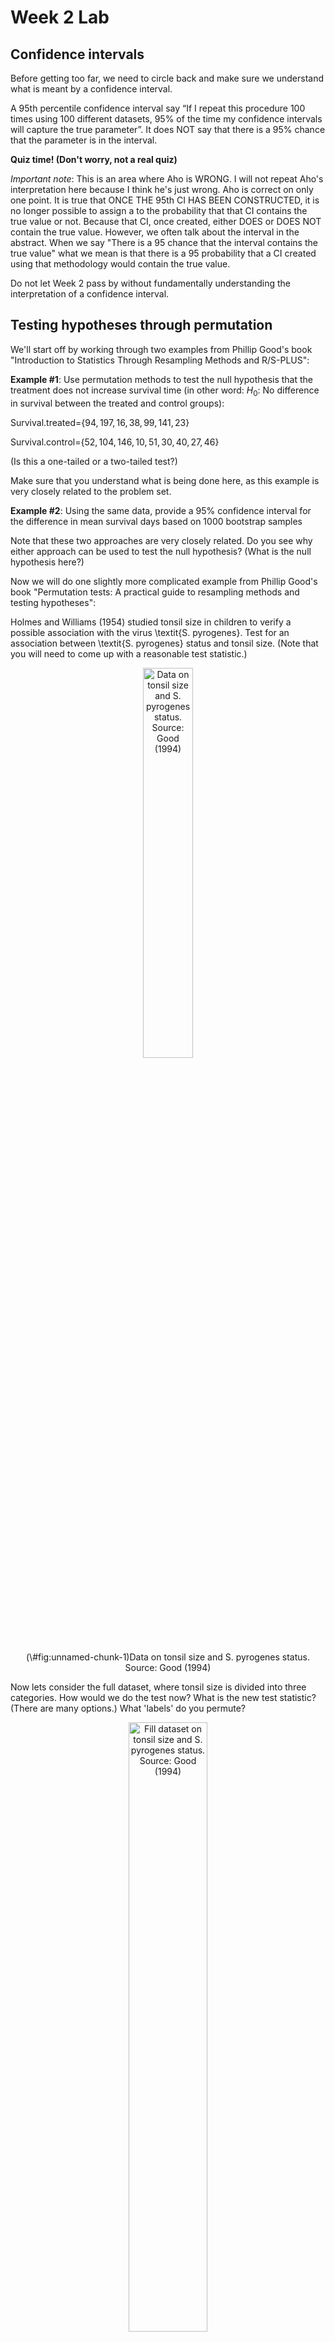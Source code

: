 Week 2 Lab
=============

Confidence intervals
-----------------------

Before getting too far, we need to circle back and make sure we understand what is meant by a confidence interval. 

A 95th percentile confidence interval say “If I repeat this procedure 100 times using 100 different datasets, 95% of the time my confidence intervals will capture the true parameter”. It does NOT say that there is a 95% chance that the parameter is in the interval.

**Quiz time! (Don't worry, not a real quiz)**

*Important note*: This is an area where Aho is WRONG. I will not repeat Aho's interpretation here because I think he's just wrong. Aho is correct on only one point. It is true that ONCE THE 95th CI HAS BEEN CONSTRUCTED, it is no longer possible to assign a $%$ to the probability that that CI contains the true value or not. Because that CI, once created, either DOES or DOES NOT contain the true value. However, we often talk about the interval in the abstract. When we say "There is a 95$%$ chance that the interval contains the true value" what we mean is that there is a 95$%$ probability that a CI created using that methodology would contain the true value.

Do not let Week 2 pass by without fundamentally understanding the interpretation of a confidence interval. 

Testing hypotheses through permutation
------------------------------------

We'll start off by working through two examples from Phillip Good's book "Introduction to Statistics Through Resampling Methods and R/S-PLUS":

**Example #1**: Use permutation methods to test the null hypothesis that the treatment does not increase survival time (in other word: $H_{0}$: No difference in survival between the treated and control groups):

Survival.treated=$\{94,197,16,38,99,141,23 \}$

Survival.control=$\{52,104,146,10,51,30,40,27,46 \}$

(Is this a one-tailed or a two-tailed test?)

Make sure that you understand what is being done here, as this example is very closely related to the problem set.


**Example #2**: Using the same data, provide a 95% confidence interval for the difference in mean survival days based on 1000 bootstrap samples

Note that these two approaches are very closely related. Do you see why either approach can be used to test the null hypothesis? (What is the null hypothesis here?)

Now we will do one slightly more complicated example from Phillip Good's book "Permutation tests: A practical guide to resampling methods and testing hypotheses":

Holmes and Williams (1954) studied tonsil size in children to verify a possible association with the virus \textit{S. pyrogenes}. Test for an association between \textit{S. pyrogenes} status and tonsil size. (Note that you will need to come up with a reasonable test statistic.)

<div class="figure" style="text-align: center">
<img src="Table2categories.png" alt="Data on tonsil size and S. pyrogenes status. Source: Good (1994)" width="40%" />
<p class="caption">(\#fig:unnamed-chunk-1)Data on tonsil size and S. pyrogenes status. Source: Good (1994)</p>
</div>

Now lets consider the full dataset, where tonsil size is divided into three categories. How would we do the test now? What is the new test statistic? (There are many options.) What 'labels' do you permute?

<div class="figure" style="text-align: center">
<img src="Table3categories.png" alt="Fill dataset on tonsil size and S. pyrogenes status. Source: Good (1994)" width="50%" />
<p class="caption">(\#fig:unnamed-chunk-2)Fill dataset on tonsil size and S. pyrogenes status. Source: Good (1994)</p>
</div>

Basics of bootstrap and jackknife
------------------------------------

To get started with bootstrap and jackknife techniques, we start by working through a very simple example. First we simulate some data


```r
x<-seq(0,9,by=1)
```

This will constutute our "data". Let's print the result of sampling with replacement to get a sense for it...


```r
table(sample(x,size=length(x),replace=T))
```

```
## 
## 1 3 4 5 6 8 
## 2 3 1 1 1 2
```

Now we will write a little script to take bootstrap samples and calculate the means of each of these bootstrap samples


```r
xmeans<-vector(length=1000)
for (i in 1:1000)
  {
  xmeans[i]<-mean(sample(x,replace=T))
  }
```

The actual number of bootstrapped samples is arbitrary *at this point* but there are ways of characterizing the precision of the bootstrap (jackknife-after-bootstrap) which might inform the number of bootstrap samples needed. *In practice*, people tend to pick some arbitrary but large number of bootstrap samples because computers are so fast that it is often easy to draw far more samples than are actually needed. When calculation of the statistic is slow (as might be the case if you are using the samples to construct a phylogeny, for example), then you would need to be more concerned with the number of bootstrap samples. 

First, lets just look at a histogram of the bootstrapped means and plot the actual sample mean on the histogram for comparison



```r
hist(xmeans,breaks=30,col="pink")
abline(v=mean(x),lwd=2)
```

<img src="Week-2-lab_files/figure-html/unnamed-chunk-6-1.png" width="672" />

Calculating bias and standard error
-----------------------------------

From these we can calculate the bias and standard deviation for the mean (which is the "statistic"):

$$
\widehat{Bias_{boot}} = \left(\frac{1}{k}\sum^{k}_{i=1}\theta^{*}_{i}\right)-\hat{\theta}
$$


```r
bias.boot<-mean(xmeans)-mean(x)
bias.boot
```

```
## [1] 0.0222
```

```r
hist(xmeans,breaks=30,col="pink")
abline(v=mean(x),lwd=5,col="black")
abline(v=mean(xmeans),lwd=2,col="yellow")
```

<img src="Week-2-lab_files/figure-html/unnamed-chunk-7-1.png" width="672" />

$$
\widehat{s.e._{boot}} = \sqrt{\frac{1}{k-1}\sum^{k}_{i=1}(\theta^{*}_{i}-\bar{\theta^{*}})^{2}}
$$


```r
se.boot<-sd(xmeans)
```

We can find the confidence intervals in two ways:

Method #1: Assume the bootstrap statistics are normally distributed


```r
LL.boot<-mean(xmeans)-1.96*se.boot #where did 1.96 come from?
UL.boot<-mean(xmeans)+1.96*se.boot
LL.boot
```

```
## [1] 2.666997
```

```r
UL.boot
```

```
## [1] 6.377403
```

Method #2: Simply take the quantiles of the bootstrap statistics


```r
quantile(xmeans,c(0.025,0.975))
```

```
##   2.5%  97.5% 
## 2.6975 6.5000
```

Let's compare this to what we would have gotten if we had used normal distribution theory. First we have to calculate the standard error:


```r
se.normal<-sqrt(var(x)/length(x))
LL.normal<-mean(x)-qt(0.975,length(x)-1)*se.normal
UL.normal<-mean(x)+qt(0.975,length(x)-1)*se.normal
LL.normal
```

```
## [1] 2.334149
```

```r
UL.normal
```

```
## [1] 6.665851
```

In this case, the confidence intervals we got from the normal distribution theory are too wide.

Does it make sense why the normal distribution theory intervals are too wide? Because the original were were uniformly distributed, the data has higher variance than would be expected and therefore the standard error is higher than would be expected.

There are two packages that provide functions for bootstrapping, 'boot' and 'boostrap'. We will start by using the 'bootstrap' package, which was originally designed for Efron and Tibshirani's monograph on the bootstrap. 

To test the main functionality of the 'bootstrap' package, we will use the data we already have. The 'bootstrap' function requires the input of a user-defined function to calculate the statistic of interest. Here I will write a function that calculates the mean of the input values.


```r
library(bootstrap)
theta<-function(x)
  {
    mean(x)
  }
results<-bootstrap(x=x,nboot=1000,theta=theta)
results
```

```
## $thetastar
##    [1] 4.6 6.1 4.6 2.2 5.9 3.1 6.2 4.8 4.8 4.5 3.9 4.1 7.0 4.4 4.7 4.1 5.3 4.3
##   [19] 5.4 3.3 3.2 4.3 2.2 5.5 3.3 3.8 5.0 4.6 3.2 4.7 5.0 4.8 4.9 5.2 4.2 4.9
##   [37] 5.5 3.8 4.5 3.9 4.0 4.7 3.1 5.7 5.0 2.4 3.6 4.7 5.1 4.0 5.3 3.9 4.9 2.8
##   [55] 5.1 5.0 3.7 4.1 3.8 3.3 4.9 4.9 4.2 6.2 4.6 4.1 5.4 4.9 5.3 4.6 4.3 2.9
##   [73] 2.8 5.5 3.0 4.0 5.0 6.4 4.9 5.4 3.4 4.2 4.4 4.5 6.1 4.5 3.9 5.6 4.3 3.9
##   [91] 3.7 4.7 4.6 6.1 3.4 5.3 3.4 3.7 4.4 4.9 5.1 5.5 3.9 4.3 5.3 5.5 4.0 4.0
##  [109] 4.0 3.7 2.6 3.9 4.9 5.5 5.3 5.3 5.4 4.2 2.4 4.3 4.2 3.4 3.7 3.2 4.1 4.7
##  [127] 5.8 3.7 3.3 4.1 2.3 4.3 6.2 5.3 5.9 4.9 4.7 5.1 5.6 4.7 3.9 4.9 3.7 3.6
##  [145] 4.0 4.0 4.3 4.9 3.0 4.4 4.4 4.7 2.5 6.5 3.2 3.0 4.3 4.4 5.2 3.9 2.7 3.6
##  [163] 6.3 5.9 1.3 4.4 1.6 6.6 3.7 4.0 3.3 5.3 3.5 4.5 4.1 4.4 5.0 5.6 4.5 5.0
##  [181] 4.2 4.7 5.7 4.1 5.0 4.6 4.2 2.8 5.8 3.3 5.7 5.5 3.8 4.1 5.1 3.8 4.9 3.5
##  [199] 4.7 4.8 4.1 5.8 3.9 4.2 5.3 5.6 3.4 4.6 5.3 3.7 5.3 3.4 3.2 5.7 5.7 4.9
##  [217] 4.5 3.2 4.5 4.3 5.1 4.4 4.1 4.8 3.5 5.0 4.4 5.0 4.0 3.8 4.9 4.6 5.7 4.3
##  [235] 5.2 3.8 4.0 3.8 4.7 4.4 4.5 5.1 4.4 4.2 4.8 5.9 4.3 5.4 5.8 3.2 7.0 6.7
##  [253] 5.0 6.3 3.0 1.6 5.2 4.2 5.4 4.0 5.2 6.4 5.7 5.8 4.2 3.8 4.7 3.5 5.1 3.4
##  [271] 3.5 6.3 4.3 3.2 5.4 5.1 4.9 5.6 5.0 5.2 4.9 4.1 4.2 4.6 3.2 3.6 3.3 4.7
##  [289] 6.0 3.3 4.6 2.8 3.3 4.3 4.1 4.1 5.1 4.5 4.9 4.1 2.9 4.4 4.0 3.7 5.3 3.2
##  [307] 2.7 2.7 4.2 5.3 3.0 3.7 5.0 4.6 5.1 4.6 4.9 2.6 3.9 3.8 5.0 3.2 4.4 5.5
##  [325] 3.7 4.7 5.7 5.1 5.1 5.9 5.5 4.6 5.2 4.8 4.5 4.4 5.9 4.8 4.5 3.5 5.5 6.4
##  [343] 4.6 3.5 4.2 5.4 6.3 5.1 3.2 3.5 2.9 5.9 4.6 5.1 4.6 5.4 4.5 3.3 3.9 4.7
##  [361] 6.2 4.0 4.6 4.3 5.3 3.0 4.8 3.8 6.2 4.1 4.4 4.3 5.3 4.0 4.4 2.8 5.9 4.4
##  [379] 6.5 4.8 4.8 4.5 5.1 4.8 4.3 5.4 5.3 3.8 5.9 5.9 4.8 4.5 4.4 5.2 3.7 4.2
##  [397] 4.8 3.7 5.1 5.0 4.4 5.2 4.5 2.9 5.1 4.4 6.2 3.9 3.9 4.7 4.1 4.4 4.5 3.4
##  [415] 4.8 4.8 5.2 4.3 5.8 4.0 5.1 3.1 6.1 4.7 4.7 3.4 4.9 2.5 4.5 3.2 4.9 4.0
##  [433] 5.2 3.9 3.7 2.3 5.6 6.6 3.9 3.5 3.2 5.0 5.6 4.4 4.7 5.9 5.0 3.7 5.4 4.6
##  [451] 5.6 3.3 4.6 4.3 3.8 4.2 5.5 4.6 6.1 3.2 5.3 4.5 6.2 4.3 5.8 5.1 5.5 3.9
##  [469] 4.0 4.9 2.9 4.5 3.5 4.5 5.2 5.6 4.3 3.1 5.9 4.0 4.5 6.5 4.3 4.1 3.7 4.9
##  [487] 4.0 5.2 4.8 4.6 4.0 3.4 4.8 6.8 5.8 4.9 5.7 4.0 5.8 6.3 5.4 4.7 4.1 2.8
##  [505] 4.5 4.7 3.5 5.5 4.8 5.9 4.7 4.5 5.0 6.4 4.2 4.3 3.3 5.0 2.4 5.7 4.2 4.0
##  [523] 3.4 4.0 5.0 5.3 4.1 2.6 4.4 4.4 5.7 5.5 3.5 2.1 4.1 4.5 3.8 4.5 4.2 4.4
##  [541] 6.1 4.3 4.0 2.8 5.7 4.7 4.5 6.5 3.8 4.4 4.4 4.5 4.0 4.8 4.1 5.3 3.3 5.1
##  [559] 5.5 5.5 4.6 4.9 5.4 4.7 5.7 3.8 5.9 6.0 4.7 5.0 5.0 4.7 4.5 4.5 4.0 4.3
##  [577] 4.6 4.6 4.1 4.5 6.0 3.3 5.4 3.2 3.1 4.6 5.1 5.0 5.5 4.1 4.7 4.4 6.5 4.8
##  [595] 4.2 4.0 4.6 4.5 3.2 3.4 6.8 2.4 4.3 4.1 4.3 4.8 5.5 4.7 5.4 4.6 5.1 3.0
##  [613] 4.9 5.6 6.6 6.4 3.5 3.6 3.9 5.3 3.8 3.8 6.6 4.6 3.7 3.6 4.4 3.1 3.4 5.9
##  [631] 4.6 4.8 3.1 5.6 4.7 3.8 5.3 4.2 3.7 3.4 4.9 3.7 3.1 3.8 3.9 3.5 4.0 6.1
##  [649] 3.9 5.7 5.3 4.5 2.7 3.9 4.1 6.7 5.3 3.9 5.3 4.7 5.9 4.6 5.4 2.9 5.8 5.0
##  [667] 5.7 3.9 5.6 3.6 5.1 4.6 3.1 4.3 4.2 5.0 4.9 4.4 5.0 4.7 5.0 4.9 3.1 3.9
##  [685] 3.4 3.5 4.8 5.3 4.3 6.3 5.5 5.1 4.7 4.2 5.6 3.9 3.4 4.2 5.5 5.1 5.1 4.8
##  [703] 4.1 5.2 4.5 6.0 4.9 5.2 5.0 2.6 4.3 4.1 3.9 3.1 5.1 4.7 5.9 4.1 5.9 4.1
##  [721] 3.6 4.4 2.4 4.9 4.4 5.3 3.8 3.4 4.4 5.0 4.8 4.3 4.8 4.9 3.1 3.5 5.1 5.1
##  [739] 5.9 5.6 4.2 4.7 4.2 5.0 3.9 4.3 4.1 5.8 5.1 4.8 2.9 3.9 4.6 3.1 2.8 4.0
##  [757] 5.1 3.6 3.3 5.4 4.5 4.6 4.0 4.3 5.3 5.1 4.1 5.3 5.3 4.0 6.1 6.1 3.9 2.0
##  [775] 5.4 5.9 4.3 5.5 3.5 3.6 4.6 3.4 4.4 3.7 4.9 3.8 5.4 4.6 3.8 4.2 5.5 4.0
##  [793] 4.6 3.8 5.9 3.4 4.9 5.0 4.0 3.9 5.4 4.9 4.3 5.2 5.9 4.7 4.7 3.9 3.1 4.0
##  [811] 4.2 5.1 5.2 4.2 4.4 4.9 3.4 6.6 4.6 4.9 5.0 4.9 6.6 5.9 5.9 2.8 3.1 5.7
##  [829] 4.2 5.5 3.8 6.8 4.8 4.8 3.3 3.4 4.9 3.2 4.4 6.3 3.2 4.3 4.2 3.5 3.3 4.5
##  [847] 3.6 3.9 4.7 4.4 3.5 4.6 5.0 5.0 4.3 4.5 5.0 3.2 4.0 3.9 5.3 3.7 4.7 5.2
##  [865] 4.8 3.9 4.9 2.3 5.7 4.4 4.6 5.2 3.2 4.7 5.3 5.5 4.7 4.8 5.4 6.1 3.7 3.4
##  [883] 4.5 3.3 3.2 4.8 2.8 2.2 5.3 5.0 5.3 5.4 3.9 4.3 4.2 4.3 4.4 4.8 3.9 6.9
##  [901] 4.0 5.7 4.3 3.5 3.4 4.8 1.5 5.2 4.5 3.4 4.3 4.6 5.1 5.3 4.7 3.5 4.6 2.4
##  [919] 4.5 5.5 5.0 2.6 4.3 5.3 5.3 4.5 3.9 3.7 4.9 4.3 4.0 4.6 3.8 4.2 4.0 1.8
##  [937] 4.9 5.5 5.9 3.9 5.8 4.4 5.5 3.1 5.7 4.3 4.7 6.3 5.2 5.4 2.9 3.9 5.1 5.5
##  [955] 4.0 4.3 4.3 5.0 5.1 4.8 5.3 3.5 5.0 4.4 4.6 5.3 6.3 3.7 2.9 5.3 4.3 3.8
##  [973] 6.3 3.0 5.1 4.3 3.8 5.0 3.7 4.9 4.5 5.7 5.1 3.8 4.9 4.6 3.6 4.9 5.3 5.4
##  [991] 4.6 4.3 3.3 3.7 4.5 4.4 4.9 4.0 5.8 5.5
## 
## $func.thetastar
## NULL
## 
## $jack.boot.val
## NULL
## 
## $jack.boot.se
## NULL
## 
## $call
## bootstrap(x = x, nboot = 1000, theta = theta)
```

```r
quantile(results$thetastar,c(0.025,0.975))
```

```
##  2.5% 97.5% 
##   2.6   6.3
```

Notice that we get exactly what we got last time. This illustrates an important point, which is that the bootstrap functions are often no easier to use than something you could write yourself.

You can also define a function of the bootstrapped statistics (we have been calling this theta) to pull out immediately any summary statistics you are interested in from the bootstrapped thetas.

Here I will write a function that calculates the bias of my estimate of the mean (which is 4.5 [i.e. the mean of the number 0,1,2,3,4,5,6,7,8,9])


```r
bias<-function(x)
  {
  mean(x)-4.5
  }
results<-bootstrap(x=x,nboot=1000,theta=theta,func=bias)
results
```

```
## $thetastar
##    [1] 4.2 4.3 5.1 4.4 4.6 5.0 2.8 3.9 4.3 4.9 5.3 4.7 5.0 3.2 3.4 6.3 2.8 3.3
##   [19] 4.6 3.2 3.9 3.4 5.4 5.8 4.3 4.2 3.8 4.7 5.9 4.1 3.8 3.7 3.1 5.2 4.9 4.6
##   [37] 5.2 3.0 5.9 5.5 3.7 4.5 4.1 3.6 4.1 4.0 5.0 4.3 5.2 3.9 6.6 2.8 4.3 4.7
##   [55] 5.2 3.7 4.7 2.4 4.5 4.8 4.5 5.0 3.5 6.0 3.6 5.8 4.4 3.5 6.7 2.9 4.3 4.0
##   [73] 5.6 3.8 4.8 5.3 3.4 5.0 4.4 4.7 5.4 5.4 4.5 5.2 6.0 4.1 4.9 5.4 6.0 4.3
##   [91] 4.7 3.3 6.2 4.2 3.3 3.5 4.4 3.9 4.7 5.0 4.8 4.2 4.7 5.3 3.3 4.4 4.4 3.9
##  [109] 4.0 5.7 4.8 4.0 4.4 4.5 3.7 4.0 3.4 4.6 5.5 5.5 4.8 3.9 5.5 4.6 4.6 4.0
##  [127] 3.8 4.7 5.0 4.8 4.3 4.0 5.9 4.4 4.6 4.6 3.5 4.5 4.9 3.2 4.3 5.6 4.7 5.2
##  [145] 5.0 4.2 5.4 6.2 4.0 4.6 4.0 4.9 4.2 3.5 4.5 5.0 4.7 5.2 4.2 3.8 4.4 5.1
##  [163] 5.3 6.1 3.3 4.9 5.3 3.8 3.2 3.5 2.1 5.8 4.4 5.1 2.2 4.0 5.6 3.7 4.1 4.2
##  [181] 4.9 5.0 5.0 5.2 4.1 6.0 5.6 3.6 4.5 4.2 5.1 3.1 3.7 3.8 4.0 6.1 5.6 6.4
##  [199] 3.7 3.7 4.5 4.8 4.3 4.5 5.0 4.6 3.5 5.3 3.9 6.1 3.7 4.0 3.9 4.6 6.2 4.0
##  [217] 5.2 3.3 3.9 4.7 5.1 5.9 4.7 5.3 4.6 2.4 5.2 5.3 6.0 3.9 3.9 4.5 3.7 4.3
##  [235] 4.2 4.3 2.6 6.3 2.4 3.6 5.5 4.9 5.0 4.5 4.1 5.6 4.6 3.2 3.0 4.5 4.1 4.8
##  [253] 4.0 3.5 4.3 6.0 5.4 5.0 4.1 4.3 4.7 6.0 3.6 5.1 4.7 4.8 5.7 5.9 3.9 4.9
##  [271] 5.4 4.1 2.9 5.0 5.4 4.5 5.4 4.2 4.6 2.6 4.1 4.5 4.9 4.3 3.3 4.1 4.8 4.9
##  [289] 3.0 4.2 4.6 5.5 2.9 4.3 6.3 4.2 4.5 5.4 3.8 4.3 4.2 4.4 5.8 4.9 5.2 4.5
##  [307] 3.7 3.6 4.6 3.7 3.6 4.6 6.2 5.1 4.5 4.0 4.9 5.5 4.9 5.7 4.6 4.3 4.8 4.4
##  [325] 5.7 3.5 4.0 3.4 4.8 5.1 4.9 4.9 4.7 2.8 3.9 3.5 4.5 5.0 4.1 3.8 5.4 2.7
##  [343] 4.4 4.4 3.7 4.9 3.7 4.4 4.1 4.7 4.3 3.3 4.3 4.2 4.5 4.5 3.4 4.9 5.0 4.0
##  [361] 5.0 4.6 5.0 3.5 5.3 6.3 5.0 3.3 4.5 4.0 4.0 4.6 3.8 4.3 5.1 5.8 5.8 6.2
##  [379] 3.7 5.0 5.6 4.1 4.0 5.0 4.0 2.7 4.6 5.8 4.7 3.2 5.9 4.3 3.5 3.8 4.4 4.5
##  [397] 3.6 3.8 3.9 3.9 5.9 4.2 4.7 4.8 3.6 5.3 6.8 5.0 4.6 5.0 4.3 6.7 4.1 6.0
##  [415] 4.3 4.5 4.5 4.2 3.3 4.8 5.1 4.3 4.4 4.5 5.5 4.6 5.3 4.1 5.7 4.9 4.1 2.4
##  [433] 4.3 5.0 3.4 4.5 3.6 4.8 3.3 5.1 3.5 5.4 4.5 3.0 5.1 3.8 4.2 4.0 4.6 4.0
##  [451] 2.5 5.6 5.7 2.4 5.9 3.1 3.3 5.7 3.7 5.8 4.3 2.7 3.5 4.5 6.0 3.7 4.6 5.5
##  [469] 3.8 3.4 3.7 3.4 4.4 4.9 3.9 4.4 5.0 3.7 3.1 2.9 4.8 5.5 5.9 4.9 5.6 4.3
##  [487] 4.6 4.3 5.5 4.9 3.8 5.9 4.9 5.0 2.9 4.2 3.6 3.2 5.0 4.1 5.5 4.2 2.9 3.3
##  [505] 4.2 3.6 6.0 5.4 5.7 5.2 5.3 5.3 4.4 4.2 3.9 4.5 3.6 4.4 3.7 4.4 4.1 4.1
##  [523] 6.4 5.0 3.7 4.5 4.5 4.0 3.9 3.5 5.7 7.0 5.4 6.0 3.0 4.4 5.2 5.6 3.5 4.4
##  [541] 5.2 4.3 5.2 5.6 3.8 6.0 4.3 4.0 3.0 4.0 5.3 3.8 4.3 4.2 4.9 3.7 4.8 5.3
##  [559] 3.4 4.2 5.6 4.2 3.1 4.6 5.3 3.3 3.7 4.8 4.3 5.2 5.2 3.6 3.6 3.9 3.0 3.3
##  [577] 5.8 5.1 4.0 5.1 4.5 3.5 4.5 6.8 4.9 3.8 4.8 3.8 4.7 5.3 5.2 2.8 5.4 5.2
##  [595] 3.4 3.8 5.2 4.3 3.3 4.0 3.9 6.2 4.3 4.8 5.0 4.7 6.5 4.6 5.0 4.3 5.2 4.3
##  [613] 4.5 5.5 5.1 4.4 2.7 3.4 6.4 4.4 3.9 4.1 4.2 4.1 5.7 5.0 3.1 5.4 3.6 4.3
##  [631] 4.2 3.9 3.7 4.9 4.3 5.7 5.2 5.8 3.1 5.7 4.2 4.1 3.4 4.4 4.3 3.6 4.5 4.1
##  [649] 3.2 5.0 3.8 4.5 5.0 2.7 5.5 4.0 2.6 3.6 4.7 3.6 5.7 4.9 4.4 5.6 3.9 5.5
##  [667] 4.3 4.3 4.8 4.1 3.5 5.2 6.4 3.3 2.8 5.7 4.4 6.1 4.2 4.6 4.9 5.4 4.4 4.0
##  [685] 2.6 4.8 3.6 6.6 5.0 3.3 4.6 3.2 5.8 5.2 5.9 4.2 4.6 5.6 3.8 4.3 4.7 6.5
##  [703] 5.1 4.5 4.4 3.2 3.8 4.3 6.3 3.3 5.5 4.9 3.5 4.7 3.8 4.6 3.8 4.2 3.2 5.2
##  [721] 3.2 6.2 4.8 5.7 4.7 4.6 5.0 3.8 3.3 5.5 6.5 4.2 5.2 5.3 3.8 4.5 4.7 3.9
##  [739] 4.4 4.1 5.0 3.9 5.2 3.6 3.2 4.2 4.7 5.2 6.3 5.5 4.4 4.7 5.2 3.7 3.9 4.5
##  [757] 3.5 3.9 4.5 3.4 4.7 5.3 4.6 5.1 4.1 3.8 4.5 4.7 4.1 4.8 3.1 4.3 4.6 3.5
##  [775] 4.8 5.4 6.1 4.4 5.3 6.6 3.8 4.3 5.2 5.9 3.8 3.5 5.0 4.5 5.1 3.3 4.8 2.7
##  [793] 4.9 4.7 3.6 4.1 5.2 3.8 5.8 5.2 3.4 4.0 4.6 6.5 3.5 4.7 6.2 5.2 6.9 5.4
##  [811] 2.8 3.2 3.8 4.0 4.1 4.7 4.6 4.0 4.2 5.9 4.5 3.9 5.1 4.2 5.4 4.8 4.9 5.5
##  [829] 5.1 4.0 4.4 4.8 3.0 5.5 4.5 3.8 3.2 5.3 4.3 5.5 5.8 5.6 4.8 4.2 3.2 3.2
##  [847] 4.7 4.5 5.0 6.3 4.3 2.7 3.1 4.0 4.2 4.7 3.7 4.9 2.9 4.6 4.9 6.2 3.9 3.9
##  [865] 4.3 4.2 4.8 4.1 4.8 3.5 4.0 3.5 4.2 2.8 3.8 3.1 4.8 3.8 4.8 5.8 5.6 5.1
##  [883] 6.0 5.1 5.7 5.3 5.3 3.6 4.5 5.0 5.2 6.0 5.2 3.7 4.1 4.0 5.1 5.8 4.9 3.2
##  [901] 3.7 4.4 3.7 5.5 4.2 3.3 4.5 3.9 5.6 5.7 5.8 4.9 3.8 4.2 4.3 4.5 4.8 5.0
##  [919] 3.5 3.7 3.6 3.4 4.6 3.8 4.7 4.2 4.2 5.2 3.8 4.1 4.9 4.1 4.4 5.2 4.8 5.9
##  [937] 4.8 5.3 7.1 5.5 3.7 4.8 4.6 6.1 2.8 3.3 5.4 3.5 4.9 3.7 5.3 4.5 4.0 2.6
##  [955] 4.5 6.1 4.5 5.3 5.0 4.6 3.8 4.8 5.8 5.9 4.3 4.9 5.1 5.7 5.3 5.9 4.7 3.3
##  [973] 4.3 3.3 4.9 4.8 4.5 5.1 4.2 4.2 6.6 4.3 5.2 6.4 4.9 3.2 4.0 4.7 3.7 4.9
##  [991] 4.7 5.6 5.9 4.5 4.7 3.6 5.0 4.6 5.8 2.5
## 
## $func.thetastar
## [1] 0.0088
## 
## $jack.boot.val
##  [1]  0.466268657  0.373387097  0.277714286  0.181216931  0.005780347
##  [6] -0.063128492 -0.110588235 -0.244347826 -0.366944444 -0.489940828
## 
## $jack.boot.se
## [1] 0.9086322
## 
## $call
## bootstrap(x = x, nboot = 1000, theta = theta, func = bias)
```

Compare this to 'bias.boot' (our result from above). Why might it not be the same? Try running the same section of code several times. See how the value of the bias ($func.thetastar) jumps around? We should not be surprised by this because we can look at the jackknife-after-bootstrap estimate of the standard error of the function (in this case, that function is the bias) and we can see that it is not so small that we wouldn't expect some variation in these values.

Remember, everything we have discussed today are estimates. The statistic as applied to your data will change with new data, as will the standard error, the confidence intervals - everything! All of these values have sampling distributions and are subject to change if you repeated the procedure with new data.

Note that we can calculate any function of $\theta^{*}$. A simple example would be the 72nd percentile:


```r
perc72<-function(x)
  {
  quantile(x,probs=c(0.72))
  }
results<-bootstrap(x=x,nboot=1000,theta=theta,func=perc72)
results
```

```
## $thetastar
##    [1] 5.8 3.0 4.5 4.8 4.3 3.9 3.5 4.7 3.2 3.8 6.5 4.7 4.6 4.2 4.9 4.7 5.5 3.8
##   [19] 3.7 5.0 6.0 4.9 4.2 4.2 4.7 4.5 3.9 4.8 3.3 4.4 3.7 5.1 5.2 4.2 3.6 3.5
##   [37] 3.1 4.1 4.7 5.1 3.6 3.8 3.7 6.0 2.6 5.1 5.7 5.2 5.3 5.4 3.1 5.6 2.9 6.1
##   [55] 6.4 3.1 5.1 5.0 4.5 3.5 4.0 4.0 4.2 4.6 6.6 3.5 3.6 3.2 5.1 3.9 3.7 5.8
##   [73] 3.8 3.8 4.8 4.1 4.4 4.5 5.1 4.2 4.4 4.9 3.0 3.3 3.1 5.7 2.8 5.4 6.0 4.1
##   [91] 5.5 4.6 6.5 5.3 4.0 4.6 6.0 3.8 4.6 3.6 5.4 4.4 5.0 3.4 5.0 5.6 4.6 5.1
##  [109] 5.1 5.8 5.0 3.3 5.7 4.2 6.2 3.5 5.0 5.4 5.1 4.6 5.4 7.1 4.3 6.0 4.4 4.8
##  [127] 4.7 3.6 2.7 4.2 3.5 4.8 4.8 4.3 6.2 4.5 4.0 4.7 5.7 5.6 4.2 4.3 4.0 4.6
##  [145] 5.2 4.3 2.8 4.3 2.8 5.2 3.4 4.3 3.7 5.5 2.6 4.4 3.2 5.1 6.2 4.7 3.9 4.7
##  [163] 5.0 4.3 3.3 4.0 5.7 3.3 6.7 4.4 6.2 5.2 3.1 5.3 2.9 6.4 4.0 5.2 4.3 3.8
##  [181] 4.5 2.7 2.0 5.5 3.9 3.6 5.3 7.1 3.8 5.7 4.0 4.7 4.4 3.7 4.5 4.8 5.0 4.2
##  [199] 5.5 4.3 2.4 4.3 4.0 3.9 4.9 5.3 3.9 2.1 5.1 4.4 5.3 5.6 4.3 3.1 6.3 3.0
##  [217] 3.6 4.9 3.1 4.6 4.4 4.3 3.3 4.5 4.0 4.6 4.9 5.0 4.8 3.5 4.9 3.0 4.3 5.9
##  [235] 3.6 4.9 4.4 4.0 4.9 4.7 5.1 3.7 4.2 3.9 4.2 3.7 5.1 4.5 3.4 3.4 4.2 3.5
##  [253] 3.7 5.2 4.2 4.3 4.0 3.8 3.7 3.9 4.2 3.3 4.3 2.9 4.3 5.8 3.4 5.4 5.1 4.2
##  [271] 4.4 3.5 5.1 4.5 2.8 4.3 4.8 4.3 4.7 4.1 4.1 6.0 4.3 5.3 4.5 5.6 5.0 6.0
##  [289] 4.8 4.2 2.5 4.3 3.8 3.4 3.6 5.7 3.8 4.7 4.4 3.7 4.5 4.7 5.2 4.4 5.9 6.2
##  [307] 5.7 4.2 4.0 5.5 4.1 4.2 3.7 3.1 4.7 5.0 4.3 4.5 6.1 4.5 5.5 4.6 4.7 5.7
##  [325] 6.0 4.6 4.6 3.8 5.4 4.5 3.0 4.9 4.7 5.4 3.9 4.6 5.0 3.3 3.9 4.1 4.3 5.6
##  [343] 5.1 3.9 4.1 3.9 7.0 4.2 4.4 5.7 3.7 5.1 4.7 4.5 5.3 5.5 5.2 5.8 3.6 6.0
##  [361] 2.7 5.4 6.5 4.2 4.2 4.5 3.1 4.9 5.2 5.0 6.5 3.5 3.5 5.5 3.9 5.1 4.0 3.9
##  [379] 3.2 3.7 3.9 4.7 5.2 5.0 4.4 3.9 3.9 4.6 3.6 3.2 3.9 3.4 2.9 3.7 5.2 5.2
##  [397] 2.3 4.5 5.6 5.8 4.1 4.3 4.9 2.8 4.8 3.9 4.4 3.3 3.8 4.3 5.4 3.9 4.4 4.3
##  [415] 6.6 4.6 5.3 3.4 4.7 2.8 4.6 5.0 5.2 4.0 5.1 6.3 5.8 2.2 5.1 4.3 4.3 5.2
##  [433] 4.2 5.4 4.5 4.1 4.3 5.1 4.2 4.0 4.1 4.3 3.7 5.1 3.3 3.0 3.2 4.8 4.4 5.0
##  [451] 5.0 4.5 5.6 5.5 3.4 3.9 4.8 5.1 4.0 5.5 6.4 5.9 5.2 4.7 4.2 4.7 3.1 4.9
##  [469] 4.4 5.1 4.3 4.7 5.6 3.8 6.2 2.8 4.7 3.7 3.3 5.6 2.4 4.8 4.4 4.2 3.9 4.3
##  [487] 4.4 5.6 4.6 3.2 5.7 4.4 4.9 6.2 4.3 4.6 5.3 4.4 5.3 4.7 3.0 3.7 3.4 6.1
##  [505] 4.4 5.3 4.0 6.6 5.9 5.3 2.9 4.0 4.9 3.3 3.7 4.8 5.0 3.6 5.1 4.9 4.2 4.2
##  [523] 3.7 3.8 5.0 4.4 5.7 4.1 3.7 5.4 5.0 5.3 5.4 4.5 4.8 3.9 3.9 3.2 6.7 3.8
##  [541] 5.3 4.1 3.8 5.3 5.1 5.1 4.6 4.8 4.1 3.4 6.9 6.1 5.0 2.9 4.8 6.3 6.0 4.8
##  [559] 5.5 4.7 5.7 3.9 5.2 4.8 5.4 2.7 5.2 5.3 5.2 5.8 5.1 6.8 4.8 6.0 4.6 4.5
##  [577] 4.3 4.8 4.1 3.6 3.9 3.6 4.5 4.5 3.6 4.6 4.5 2.7 4.3 5.0 4.5 3.1 5.5 3.5
##  [595] 6.4 4.7 4.2 3.1 3.2 5.5 6.4 6.5 4.0 4.0 3.8 3.4 2.9 3.7 4.8 3.4 2.9 4.6
##  [613] 3.7 5.6 4.6 2.1 6.5 5.3 3.5 4.9 4.5 4.5 5.6 5.0 4.6 5.5 4.3 4.8 5.4 4.7
##  [631] 3.9 3.4 5.6 6.0 5.1 4.6 4.4 3.3 4.3 4.8 2.8 5.5 4.5 4.1 4.7 3.9 5.0 4.3
##  [649] 5.2 5.3 6.3 4.9 5.3 5.4 3.4 5.9 4.8 5.1 4.8 2.3 3.2 5.7 4.6 4.5 4.4 4.6
##  [667] 5.5 6.0 5.1 5.7 3.8 5.8 2.6 4.8 5.4 4.6 3.2 5.4 5.1 6.0 5.1 5.7 4.2 4.4
##  [685] 4.0 4.9 3.9 5.2 5.9 6.1 4.9 4.2 4.9 5.1 3.3 5.1 3.5 6.1 4.0 4.2 6.2 2.4
##  [703] 4.8 5.1 5.1 6.0 4.4 5.2 4.9 5.1 3.3 2.6 3.8 3.6 4.5 5.4 5.2 3.7 3.2 4.6
##  [721] 4.0 2.7 3.5 3.6 3.9 5.2 3.6 5.0 4.7 4.8 5.2 4.3 4.8 4.5 4.2 5.9 5.7 3.5
##  [739] 3.7 6.1 2.7 5.4 3.9 4.6 4.9 5.4 5.7 4.4 6.4 3.8 1.1 3.7 5.9 4.1 5.8 3.2
##  [757] 3.6 3.6 4.7 4.6 5.1 3.7 3.4 4.8 6.4 4.5 4.3 5.1 4.2 5.1 5.3 3.8 5.1 3.4
##  [775] 5.8 4.6 2.1 5.9 3.8 4.6 4.8 5.3 5.3 3.4 4.8 5.8 6.0 3.2 5.3 4.1 5.8 3.6
##  [793] 4.7 5.0 5.5 4.0 4.7 5.0 5.3 3.1 6.1 4.0 4.3 6.2 5.5 4.2 4.0 4.6 4.1 4.6
##  [811] 5.5 5.7 5.1 3.0 5.2 5.9 6.0 6.3 3.4 5.2 3.3 2.9 3.6 3.5 4.6 4.6 6.2 5.0
##  [829] 3.7 4.5 2.9 3.7 4.9 3.7 6.9 4.5 4.7 4.3 4.8 5.8 2.9 5.2 4.6 4.1 4.6 5.4
##  [847] 4.0 4.5 5.5 2.7 5.3 5.4 3.6 3.2 3.8 4.2 4.1 5.5 5.6 4.2 5.9 3.5 4.8 6.3
##  [865] 3.6 3.6 4.4 5.0 4.3 3.8 3.4 6.1 4.6 5.3 4.6 4.5 5.1 5.4 4.5 4.0 4.8 4.0
##  [883] 4.2 6.1 5.4 4.2 5.3 4.7 4.3 5.3 5.3 5.5 5.5 4.9 4.5 4.4 5.6 3.6 5.7 4.5
##  [901] 6.1 4.5 3.9 5.4 5.9 5.3 3.7 4.4 5.8 6.2 5.4 3.8 4.6 3.0 5.3 5.0 4.9 4.3
##  [919] 4.4 3.3 3.4 5.3 4.3 3.7 4.0 3.2 4.8 5.6 3.9 4.7 4.8 2.9 5.7 4.7 3.6 3.9
##  [937] 5.1 5.2 6.0 5.0 5.7 6.9 5.1 4.3 3.7 4.1 4.3 4.3 4.3 4.3 4.9 5.0 5.7 5.3
##  [955] 4.3 4.5 6.1 5.5 4.4 6.7 4.2 4.2 5.3 4.7 5.7 5.2 3.3 5.6 2.5 5.4 4.9 5.5
##  [973] 4.4 5.0 4.0 3.6 3.6 4.1 3.4 3.0 3.5 5.5 3.3 4.6 4.1 5.3 4.5 5.2 4.0 3.7
##  [991] 2.6 3.3 4.4 4.1 5.9 5.3 3.8 3.4 3.8 3.4
## 
## $func.thetastar
## 72% 
## 5.1 
## 
## $jack.boot.val
##  [1] 5.6 5.5 5.3 5.3 5.2 5.1 5.0 4.8 4.6 4.6
## 
## $jack.boot.se
## [1] 0.9949874
## 
## $call
## bootstrap(x = x, nboot = 1000, theta = theta, func = perc72)
```

On Tuesday we went over an example in which we bootstrapped the correlation coefficient between LSAT scores and GPA. To do that, we sampled pairs of (LSAT,GPA) data with replacement. Here is a little script that would do something like that using (X,Y) data that are independently drawn from the normal distribution


```r
xdata<-matrix(rnorm(30),ncol=2)
```

Everyone's data is going to be different. With such a small sample size, it would be easy to get a positive or negative correlation by random change, but on average across everyone's datasets, there should be zero correlation because the two columns are drawn independently.


```r
n<-15
theta<-function(x,xdata)
  {
  cor(xdata[x,1],xdata[x,2])
  }
results<-bootstrap(x=1:n,nboot=50,theta=theta,xdata=xdata) 
#NB: xdata is passed to the theta function, not needed for bootstrap function itself
```

Notice the parameters that get passed to the 'bootstrap' function are: (1) the indexes which will be sampled with replacement. This is different that the raw data but the end result is the same because both the indices and the raw data get passed to the function 'theta' (2) the number of bootrapped samples (in this case 50) (3) the function to calculate the statistic (4) the raw data.

Lets look at a histogram of the bootstrapped statistics $\theta^{*}$ and draw a vertical line for the statistic as applied to the original data.


```r
hist(results$thetastar,breaks=30,col="pink")
abline(v=cor(xdata[,1],xdata[,2]),lwd=2)
```

<img src="Week-2-lab_files/figure-html/unnamed-chunk-17-1.png" width="672" />

Parametric bootstrap
---------------------

Let's do one quick example of a parametric bootstrap. We haven't introduced distributions yet (except for the Gaussian, or Normal, distribution, which is the most familiar), so lets spend a few minutes exploring the Gamma distribution, just so we have it to work with for testing out parametric bootstrap. All we need to know is that the Gamma distribution is a continuous, non-negative distribution that takes two parameters, which we call "shape" and "rate". Lets plot a few examples just to see what a Gamma distribution looks like. (Note that the Gamma distribution can be parameterized by "shape" and "rate" OR by "shape" and "scale", where "scale" is just 1/"rate". R will allow you to use either (shape,rate) or (shape,scale) as long as you specify which you are providing.

<img src="Week-2-lab_files/figure-html/unnamed-chunk-18-1.png" width="672" />


Let's generate some fairly sparse data from a Gamma distribution


```r
original.data<-rgamma(10,3,5)
```

and calculate the skew of the data using the R function 'skewness' from the 'moments' package. 


```r
library(moments)
theta<-skewness(original.data)
head(theta)
```

```
## [1] 1.362973
```

What is skew? Skew describes how assymetric a distribution is. A distribution with a positive skew is a distribution that is "slumped over" to the right, with a right tail that is longer than the left tail. Alternatively, a distribution with negative skew has a longer left tail. Here we are just using it for illustration, as a property of a distribution that you may want to estimate using your data.

Lets use 'fitdistr' to fit a gamma distribution to these data. This function is an extremely handy function that takes in your data, the name of the distribution you are fitting, and some starting values (for the estimation optimizer under the hood), and it will return the parameter values (and their standard errors). We will learn in a couple weeks how R is doing this, but for now we will just use it out of the box. (Because we generated the data, we happen to know that the data are gamma distributed. In general we wouldn't know that, and we will see in a second that our assumption about the shape of the data really does make a difference.)


```r
library(MASS)
fit<-fitdistr(original.data,dgamma,list(shape=1,rate=1))
```

```
## Warning in densfun(x, parm[1], parm[2], ...): NaNs produced
```

```r
# fit<-fitdistr(original.data,"gamma")
# The second version would also work.
fit
```

```
##     shape       rate  
##   2.425850   4.467876 
##  (1.019118) (2.084698)
```

Now lets sample with replacement from this new distribution and calculate the skewness at each step:


```r
results<-c()
for (i in 1:1000)
  {
  x.star<-rgamma(length(original.data),shape=fit$estimate[1],rate=fit$estimate[2])
  results<-c(results,skewness(x.star))
  }
head(results)
```

```
## [1]  0.6677042  0.6068928  0.6834122  0.1075979  0.1765846 -0.1267794
```

```r
hist(results,breaks=30,col="pink",ylim=c(0,1),freq=F)
```

<img src="Week-2-lab_files/figure-html/unnamed-chunk-22-1.png" width="672" />

Now we have the bootstrap distribution for skewness (the $\theta^{*}$ s), we can compare that to the equivalent non-parametric bootstrap:


```r
results2<-bootstrap(x=original.data,nboot=1000,theta=skewness)
results2
```

```
## $thetastar
##    [1]  0.400776962  1.296728050 -0.208674880  2.131568855  0.814066990
##    [6]  1.537956715  0.632422072  0.912311693  2.420744905  1.352825044
##   [11]  1.429926530  1.245782841  2.152177656  1.323500595  1.173032920
##   [16]  1.413202837  0.907027761  0.735886784 -0.170853916  2.116421831
##   [21]  0.089105704  0.654184419 -0.428925376  1.351731918 -0.795938344
##   [26]  2.421185216  0.883546510 -0.162394682  1.382542327 -0.152881653
##   [31]  0.927629495 -0.664192934  1.299312948  0.907027761  1.826487328
##   [36]  1.897186429  1.421809561  0.833549888  0.853637680  0.907027761
##   [41]  0.782629038  0.699098963  1.366327922  0.850124464  0.817340178
##   [46]  0.924860914  2.097701388  2.516234806  0.747859886  0.523512337
##   [51]  2.167534618  1.080957647  1.712356706  1.419767744  1.282371663
##   [56] -0.064620602  1.356589937  1.370058699  0.367541711  0.448047287
##   [61]  1.200410246  0.287277487  0.885210140 -0.808925585  2.011189327
##   [66]  2.198491028  0.784144889  1.317791810  2.432174734  1.327227623
##   [71]  0.105826592  1.342571624  1.722253238 -0.272253752  1.655502221
##   [76]  2.241706414  1.650014173  0.855791156  0.888021437  1.600035014
##   [81]  1.110479905  2.110193543  1.260066337  2.310367379  1.403881101
##   [86]  1.456829411  1.329405256  0.795387384 -0.372590869  1.279123745
##   [91]  1.232168489  1.465426961  1.443083952  0.944087750  1.660849856
##   [96]  1.243499427  2.360369789 -0.039597846  1.941326900  0.910403754
##  [101]  1.962376126  1.313774995  0.908894148  2.047296449  0.367633487
##  [106]  0.838642257  2.147518781 -0.277335131  0.434102850  0.394522721
##  [111]  1.240815970  1.377923356  1.079056270  0.860076365  1.339812954
##  [116]  0.796708517  2.391111153  1.436309801  0.212399938  1.257495776
##  [121]  2.022711297  2.197016843  1.365915641  1.379531855  0.125993038
##  [126]  0.888373471  1.348477768  2.061102884  1.475166870  0.784380052
##  [131]  2.275569329  1.540700173 -0.556456261  1.780785685  1.466639286
##  [136]  1.301807052  1.309956018  0.793850363  0.402084684  1.329576584
##  [141]  1.162702314  2.090768200  0.386020611  1.833892285  2.209780016
##  [146]  2.247841591  0.143941614  1.807584495  2.093338433  0.417443337
##  [151]  1.378343877  1.388284242  1.163946181  0.381543369  1.866308670
##  [156]  0.408722358  0.808587877  1.683480973  0.801116567 -0.030355185
##  [161]  1.437783880  1.239276645  2.238022763  2.212586766  1.307066897
##  [166]  0.786175260  1.916980825  2.041755766  1.397055964  1.346095630
##  [171]  1.336720237  1.309023290  1.808421545  2.085589269  0.362631180
##  [176]  2.193299007  0.849836063  0.830370883  2.044815151  1.778985061
##  [181]  1.798349023 -0.310208758  1.300272777  0.496268871 -0.132085500
##  [186]  2.432174734  1.358709179  2.247324133  0.830632669  1.156422607
##  [191]  1.847296824  0.791564018  0.811495217  1.406035995  2.119409978
##  [196]  1.087884004  2.553908322  1.340019087  1.322731846  1.086844862
##  [201]  2.303693522  2.186107935 -0.620665452  0.101925307  0.795727074
##  [206]  0.520012558  1.137509893 -0.548135308  1.379393576  1.333495827
##  [211]  2.085250824  1.358969784  1.370815425  0.358439132  1.489387720
##  [216]  0.365197891  0.803912937  0.874284412  0.447986847  1.669795962
##  [221]  1.847201799  2.222141842  2.028012863  1.368258747  1.426002817
##  [226] -0.186937654  1.387454245 -0.487435276  1.529576642  1.382134584
##  [231]  0.401705776  0.404485465  1.304232168  0.956159048  1.327195257
##  [236]  1.199421432 -0.141154815  1.349984678  1.373052069 -0.371905768
##  [241]  1.460276220  0.079045117  1.193521933  0.430527148  0.782841734
##  [246]  1.829300315  1.384949304  2.008258840  2.344362505  0.861758191
##  [251]  2.165938141  1.287545050  1.971011995  0.846064307  1.453190480
##  [256]  1.404240528  1.386472879  1.338504911 -0.361825879  0.134156697
##  [261]  1.328448881  1.908327173 -0.057153117  2.166371315  1.398573123
##  [266] -0.231948316 -0.422933129  0.838669234  1.937270017  0.888787949
##  [271]  0.827318940  2.371169164  2.306896327  1.329918426  0.866646968
##  [276]  0.235361375  2.351644966 -0.027539427  1.353417160  1.977248244
##  [281]  1.214219811  1.701027652  0.388499262  2.103042736  1.195222624
##  [286]  0.798800671  1.306386755  2.149432257  1.423538795  1.910749720
##  [291]  2.143263121  0.791251301  0.764402200 -0.447419036  1.991120556
##  [296] -0.072147164 -0.374295253  0.146351182 -0.367090604  2.343304949
##  [301] -0.403185895 -0.625457148  2.292710258  0.783443379  1.480061842
##  [306]  1.526943124  1.199970724 -0.118082248  2.118801922  1.421137983
##  [311]  1.447780702  1.417456650 -0.587631185  2.310360067  1.328685815
##  [316]  1.417525442  2.047261130  1.300613799  0.451927709 -0.316303151
##  [321]  0.768265217  0.889026610  1.885252029  0.064125136  0.318594517
##  [326]  1.628068331  0.244672393  1.343350000 -0.351710362  0.414742190
##  [331]  0.872247457  1.331473898  1.442484855 -0.986850129  0.414578833
##  [336]  2.249177367 -1.050554496  2.082781047  1.100516085  1.725260305
##  [341]  0.438812527  1.358773495  1.912348801  1.368428957  0.411633168
##  [346]  2.292826536  1.199992858  2.329846917  1.346095630  0.475256931
##  [351]  1.356727357 -0.320356021  1.404240528  0.884301042  0.460287573
##  [356]  2.134638531  0.525400252 -0.394171325  0.479621476  0.834588808
##  [361]  2.220071604  0.832862002  2.084512836  0.377934878 -0.711242081
##  [366]  0.622428870  1.296698269  0.799203282  1.393717550  1.362970581
##  [371]  2.184109985  1.352651070  0.927093657  0.848076375  2.258852485
##  [376]  2.178088706  2.118951119  2.466830150  0.052025531  0.781077844
##  [381]  1.315149744  1.197371319  1.390508794  2.310671079  1.376239677
##  [386]  1.367468634  1.714815448  1.857501839  2.327921538  2.147588313
##  [391]  0.834588808  2.108946046  0.629968287  1.134962533  2.262832581
##  [396]  0.760552008  2.312351599  0.828533506  0.420915431 -0.180973450
##  [401]  1.362070694  1.901912209  0.918200789 -0.213153857  0.833623525
##  [406]  1.343465372  0.469354969  2.378239462  0.417773544  2.055157847
##  [411]  1.291474709  0.849526852  1.384547221  1.323101829  1.208350147
##  [416]  2.368743410  1.128588918  1.375711323  0.008538915  2.125767695
##  [421]  1.360790840  0.869932900  1.516030065  1.296005640  1.433434570
##  [426]  0.820410170  1.165272803  0.328687499  0.848742263  1.446303987
##  [431]  0.817945547  1.958398048 -0.299658742  0.362104811  1.350345261
##  [436]  1.745034947  0.640578025 -0.322018299  0.166631181  2.037379498
##  [441]  1.758579055  2.166555026  2.020618488  0.926258216  1.170780206
##  [446]  1.441094023  1.244375682  1.467285773  2.258337675  2.325818716
##  [451]  1.401101014  0.833565128  1.340144285  1.230761217  1.061206303
##  [456] -0.824974587  1.844979943 -0.207301801 -0.168505663  2.349490476
##  [461]  1.419133744  2.110193543  1.291649292  1.371052630 -0.295655037
##  [466]  0.806763793  1.761233516  0.384770929  2.109664223  1.364607746
##  [471]  1.433972464 -0.145045674 -0.313740042  1.797893935  0.880374911
##  [476]  1.384588561  0.022152276  0.766365346  2.159385424  2.146288722
##  [481]  1.458311681  0.832400679  1.464482600  1.327208024  1.554385843
##  [486]  2.381644594  1.471520949  2.461622533  1.455050369  2.254574308
##  [491]  1.926590133  0.380890319  1.259437798  0.984137413  0.809610842
##  [496]  0.060632864  0.792389123  1.874826372  0.673310545  1.503028886
##  [501]  0.912947478  1.391216572  2.220011153  2.254524059  2.263257990
##  [506]  0.851683059  1.376262905  2.039494782  1.394729215  1.948391948
##  [511]  0.689390579  2.210272677  0.610821618  1.115243045  1.362975371
##  [516]  0.092994886  2.453294304 -0.427421293  0.636021839  0.469552861
##  [521]  1.256632474 -0.183677071  1.270583884  1.173032920  1.279543009
##  [526]  1.299150168  1.323099808  0.440775796  1.691681978  0.803971471
##  [531] -0.448196201 -0.713501534  1.235219037  0.781825943  0.813909132
##  [536]  0.823192631  1.912288813  2.090009785  2.001424748  0.844790412
##  [541] -0.725369992  0.257875982 -0.319726560  0.747749868  1.166356033
##  [546]  1.591324145  2.385580868 -0.384668665  1.096195465  1.930196014
##  [551]  0.830632669  0.791116819 -0.420423202  1.763734375  0.820095203
##  [556]  1.319326716  0.318905949  2.099449226  1.462466641 -1.183961756
##  [561]  2.009819208  2.034859607 -0.787554535  2.076268151  1.320576443
##  [566]  1.456145589  0.409826641 -0.088198439  1.160249650  0.841069399
##  [571]  1.341550042  0.841962084  0.372083243 -0.581021529  1.178980322
##  [576]  2.301655542  0.894243898  1.312914301  1.782700901  0.438832618
##  [581]  2.093338433  1.306578509 -1.298737249  0.428513991  1.834903184
##  [586]  1.495973085  1.538261162  2.216591680  2.011281083  2.179612479
##  [591]  0.080936291  0.880106143  2.158198591  0.963412624  2.261537348
##  [596]  0.913705462  0.511915221  0.799999046  0.426382291  2.225823017
##  [601]  1.237661272  2.271878774 -0.193959979  2.272481627  2.534636395
##  [606]  1.248004629  1.436181809  2.318749522  2.304771623  1.334712201
##  [611]  1.329624817  0.486767018  0.509445867  1.554733347  1.447445384
##  [616]  0.661600223  1.326676927  0.394824485  1.340173479  1.386560371
##  [621]  2.153871178  2.442862527  1.266029783  0.687079172  0.594781732
##  [626]  0.856309716  1.047627676  1.457239275  0.361612470  1.204439226
##  [631]  1.977120542  0.853049597 -0.199222856  2.456014671 -0.250910909
##  [636]  1.239020291  0.453835405 -0.431458928  2.497537047  0.892182723
##  [641]  2.493613081  1.374139696  1.242993663  0.852815902  1.144995292
##  [646]  0.784849375  2.034020551  0.096418227  1.304948493  1.909534014
##  [651]  0.813368112  1.531828072 -0.622961170  1.789220566  1.430913824
##  [656]  0.835266155  0.396275764  1.847691859  1.659119859  0.748887004
##  [661]  1.430546608 -1.112060545  0.803355945  2.095150069  0.888624900
##  [666]  0.408232241 -0.514661687  0.796070862  1.897167794  0.832400679
##  [671]  0.085545942  0.835445199 -0.011632348  1.413689895  0.857012897
##  [676] -0.719237650  1.290530948  1.227205500  2.266763844  1.316424733
##  [681]  1.682319970  1.519461937  1.428121738  1.999102945  2.502376417
##  [686]  1.354898043  0.864640001  2.292473888  0.692153649  2.221982297
##  [691]  0.855828824  0.785486114  2.288544516  2.168751493  1.287450477
##  [696]  0.333331554  2.235826128  0.778296882  1.966412401  0.884107527
##  [701]  1.359147104  2.199118953  2.424862102  1.340510365  1.305178715
##  [706]  2.059668609  0.783605915  0.673844295  0.649944904  0.425815297
##  [711]  1.354500543  2.222141842  0.789525550  2.331151587  1.262283346
##  [716]  1.845423522  0.112943667 -0.200339322  2.113163436  0.838368271
##  [721]  0.837916703  0.895511259  0.767528210  1.317337304 -0.147303359
##  [726]  0.157934145  0.845829495  0.846704185  1.368258747  0.787422211
##  [731]  1.943789794  1.387518430  1.341832294  2.175013360  1.445673777
##  [736]  2.330506103  1.333963365  1.383741178  2.071543638 -0.474534566
##  [741]  1.486201898  2.173476099  2.187063904  2.217332142  1.344590411
##  [746] -0.814533836  0.831520276  1.308889241  1.446667717  1.439493902
##  [751]  1.260676070  2.560820676  0.698061981  1.168209992  1.821186358
##  [756]  2.227285966  0.825647726  1.189020685  1.124987416  0.511866389
##  [761]  0.824887785  1.303646102  1.318164182  1.403839803  0.773919510
##  [766]  0.883288384  0.755620128  1.379426115  0.396059472  0.396297349
##  [771]  1.949151513  0.816064091  0.470899470  2.202588537  0.945914234
##  [776]  2.244456641  2.462851383  1.230468112  0.804292457  1.937269364
##  [781] -0.056644387 -0.764551969  0.524895206  2.276558603  1.634062453
##  [786]  1.753172841  0.776746031 -0.353347990 -0.113419937  1.870512763
##  [791]  1.099550369  1.912860787  2.180226370  0.823205509  1.142013485
##  [796]  0.928700453 -0.894473417  1.327836939  1.348500063  1.262676184
##  [801]  0.919289110  1.991966924  1.541508862  1.781248880  2.128582705
##  [806]  0.508153831  2.221522749  1.518942785  0.831079954  0.390338942
##  [811]  2.089946588  0.512479471  2.309649710  1.361083614 -0.698179244
##  [816] -1.518429332  2.127977410  0.439870900  0.815020926  1.415084006
##  [821]  1.338822634  0.055317772  0.868913447  1.265531498  1.520854729
##  [826]  0.273453711  0.461555500  0.170920164  2.351516407  1.394673681
##  [831]  0.416999925  0.660668934  2.298282571  0.429948779  1.396526954
##  [836]  1.422063643  0.868691870  2.016530427  2.009252347  1.265239938
##  [841]  1.442520858  0.869335263 -0.278659160  1.376077845 -0.626901156
##  [846]  1.815741882  0.851743780  1.158619507 -0.239304962  2.372210566
##  [851]  1.387827592  0.892182723  0.793695212  0.886587186  1.808214537
##  [856]  1.481682473  1.142524985  0.133828033  2.040363031  0.341082415
##  [861]  1.347917932  1.436647199  1.306263278  2.255085777  2.426685520
##  [866]  2.187132634  1.440970066  2.337205057  0.902340952  0.242090490
##  [871]  1.609363843  1.329163604  1.260676070  1.478248761  2.234189548
##  [876]  2.238022763  0.506929837  1.893451537  1.334201925  0.722137333
##  [881]  2.149411897  2.342805843  2.183778585  1.314723255  1.387107493
##  [886]  0.738368815  0.967576817  1.871481556  1.256683306  1.784614897
##  [891]  2.419149052  2.478432878  2.148331027 -0.389873822 -0.284129588
##  [896]  0.787128687  1.389736626 -0.199749437  1.398576954  0.796347761
##  [901]  1.265446914  1.299469764  0.117584783  1.820481621 -0.319648707
##  [906]  0.401692817  1.559023447  1.562621631  0.122354361  0.709070729
##  [911]  0.779433280  1.368135096  1.980458900  0.465429971  0.361304790
##  [916]  0.655254867  0.090853232  0.417129571  0.162933660  2.173722694
##  [921] -0.144088045 -0.929387956  1.537801345  2.258592125  0.387919167
##  [926]  2.188652726  1.403674044  0.853706396  0.861488236  0.808922468
##  [931] -0.933298056  0.744367269  1.870512763  1.436302372  0.401936989
##  [936]  0.420099608  2.169007562  1.711390609  1.278930660  2.279571997
##  [941]  2.335318817  0.441628885  1.286614146  1.521141579  0.848840578
##  [946]  1.386984286  0.921965825  0.736965748  1.501964602  0.175547861
##  [951]  1.938603704  1.419702824  2.207055302  1.655231817  2.223858210
##  [956]  0.455382112  1.393717550  1.500797569 -1.637170070  1.367187590
##  [961]  1.303115179  2.341433556  0.984942756  1.178708039  2.230319529
##  [966]  1.200242803  0.399824716  1.307066897 -0.272521138  0.876930638
##  [971]  0.866555480  1.530824938  0.129613556 -0.182669365  0.931542669
##  [976]  0.396289722  1.398414367  2.417739793 -0.027794989  2.424000495
##  [981]  1.315591647  2.202895242  2.401898144 -0.528800287  2.058569690
##  [986]  0.807501497  0.644345970  1.335161804  1.439493902  1.556290575
##  [991]  0.177191833  1.564139172  0.458236968 -0.208909581  2.133875092
##  [996]  0.059286984  0.458258505  0.516020112  1.186367615  2.092648944
## 
## $func.thetastar
## NULL
## 
## $jack.boot.val
## NULL
## 
## $jack.boot.se
## NULL
## 
## $call
## bootstrap(x = original.data, nboot = 1000, theta = skewness)
```

```r
hist(results,breaks=30,col="pink",ylim=c(0,1),freq=F)
hist(results2$thetastar,breaks=30,border="purple",add=T,density=20,col="purple",freq=F)
```

<img src="Week-2-lab_files/figure-html/unnamed-chunk-23-1.png" width="672" />

What would have happened if we would have fit a normal distribution instead of a gamma distribution?


```r
fit2<-fitdistr(original.data,dnorm,start=list(mean=1,sd=1))
```

```
## Warning in densfun(x, parm[1], parm[2], ...): NaNs produced

## Warning in densfun(x, parm[1], parm[2], ...): NaNs produced

## Warning in densfun(x, parm[1], parm[2], ...): NaNs produced

## Warning in densfun(x, parm[1], parm[2], ...): NaNs produced
```

```r
fit2
```

```
##       mean          sd    
##   0.54295380   0.39880616 
##  (0.12611358) (0.08917388)
```

```r
results.norm<-c()
for (i in 1:1000)
  {
  x.star<-rnorm(length(original.data),mean=fit2$estimate[1],sd=fit2$estimate[2])
  results.norm<-c(results.norm,skewness(x.star))
  }
head(results.norm)
```

```
## [1] -0.7063895 -0.2634284 -1.0683424  0.3274153 -0.2184052  0.3752975
```

```r
hist(results,breaks=30,col="pink",ylim=c(0,1),freq=F)
hist(results.norm,breaks=30,col="lightgreen",freq=F,add=T)
hist(results2$thetastar,breaks=30,border="purple",add=T,density=20,col="purple",freq=F)
```

<img src="Week-2-lab_files/figure-html/unnamed-chunk-24-1.png" width="672" />

All three methods (two parametric and one non-parametric) really do give different distributions for the bootstrapped statistic, so the choice of which method is best depends a lot on the situation, how much data you have, and what you might already know about the underlying distribution.

Jackknifing is just as easy at bootstrapping. Here we will do a trivial example for illustration. We will write a little function for the mean even though you could put the function in directly with 'jackknife(x,mean)'


```r
theta<-function(x)
  {
  mean(x)
  }
x<-seq(0,9,by=1)
results<-jackknife(x=x,theta=theta)
results
```

```
## $jack.se
## [1] 0.9574271
## 
## $jack.bias
## [1] 0
## 
## $jack.values
##  [1] 5.000000 4.888889 4.777778 4.666667 4.555556 4.444444 4.333333 4.222222
##  [9] 4.111111 4.000000
## 
## $call
## jackknife(x = x, theta = theta)
```

Why do we not have to tell the 'jackknife' function how many replicates to do?

Let's compare this with what we would have obtained from bootstrapping


```r
results2<-bootstrap(x,1000,theta)
mean(results2$thetastar)-mean(x)  #this is the bias
```

```
## [1] -0.015
```

```r
sd(results2$thetastar)  #the standard deviation of the theta stars is the SE of the statistic (in this case, the mean)
```

```
## [1] 0.920849
```


Everything we have done to this point used the R package 'bootstrap' - now lets compare that with the R package 'boot'. To avoid any confusion (a.k.a. masking) between the two packages, I recommend detaching the bootstrap package from the workspace with


```r
detach("package:bootstrap")
```


The 'boot' package is now recommended over the 'bootstrap' package, but they give the same answers and to some extent it is personal preference which one prefers to use.

We will still use the mean as the statistic of interest, but we will have to write a new function for it because the syntax of the 'boot' package is slightly different:


```r
library(boot)
theta<-function(x,index)
  {
  mean(x[index])
  }
boot(x,theta,R=999)
```

```
## 
## ORDINARY NONPARAMETRIC BOOTSTRAP
## 
## 
## Call:
## boot(data = x, statistic = theta, R = 999)
## 
## 
## Bootstrap Statistics :
##     original     bias    std. error
## t1*      4.5 0.02112112   0.9315686
```

One of the main advantages to the 'boot' package over the 'bootstrap' package is the nicer formatting of the output.

Going back to our original code, lets see how we could reproduce all of these numbers:


```r
table(sample(x,size=length(x),replace=T))
```

```
## 
## 0 1 4 6 8 9 
## 2 2 1 2 1 2
```

```r
xmeans<-vector(length=1000)
for (i in 1:1000)
  {
  xmeans[i]<-mean(sample(x,replace=T))
  }
mean(x)
```

```
## [1] 4.5
```

```r
bias<-mean(xmeans)-mean(x)
se.boot<-sd(xmeans)
bias
```

```
## [1] 0.0234
```

```r
se.boot
```

```
## [1] 0.9027998
```

Why do our numbers not agree exactly with those of the boot package? This is because our estimates of bias and standard error are just estimates, and they carry with them their own uncertainties. That is one of the reasons we might bother doing jackknife-after-bootstrap.

The 'boot' package has a LOT of functionality. If we have time, we will come back to some of these more complex functions later in the semester as we cover topics like regression and glm.

